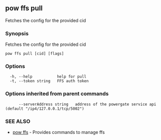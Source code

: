 ## pow ffs pull

Fetches the config for the provided cid

### Synopsis

Fetches the config for the provided cid

```
pow ffs pull [cid] [flags]
```

### Options

```
  -h, --help           help for pull
  -t, --token string   FFS auth token
```

### Options inherited from parent commands

```
      --serverAddress string   address of the powergate service api (default "/ip4/127.0.0.1/tcp/5002")
```

### SEE ALSO

* [pow ffs](pow_ffs.md)	 - Provides commands to manage ffs


